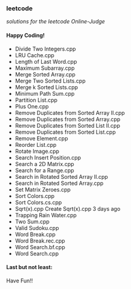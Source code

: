 ### leetcode
*solutions for the leetcode Online-Judge*

#### Happy Coding! 
- Divide Two Integers.cpp
- LRU Cache.cpp
- Length of Last Word.cpp
- Maximum Subarray.cpp
- Merge Sorted Array.cpp
- Merge Two Sorted Lists.cpp
- Merge k Sorted Lists.cpp
- Minimum Path Sum.cpp
- Partition List.cpp
- Plus One.cpp
- Remove Duplicates from Sorted Array II.cpp
- Remove Duplicates from Sorted Array.cpp
- Remove Duplicates from Sorted List II.cpp
- Remove Duplicates from Sorted List.cpp
- Remove Element.cpp
- Reorder List.cpp
- Rotate Image.cpp
- Search Insert Position.cpp
- Search a 2D Matrix.cpp
- Search for a Range.cpp
- Search in Rotated Sorted Array II.cpp
- Search in Rotated Sorted Array.cpp
- Set Matrix Zeroes.cpp
- Sort Colors.cpp
- Sort Colors.cs.cpp
- Sqrt(x).cpp	Create Sqrt(x).cpp	3 days ago
- Trapping Rain Water.cpp
- Two Sum.cpp
- Valid Sudoku.cpp
- Word Break.cpp
- Word Break.rec.cpp
- Word Search.bf.cpp
- Word Search.cpp

#### Last but not least:
Have Fun!!
